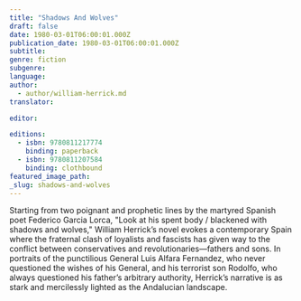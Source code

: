 ```yaml
---
title: "Shadows And Wolves"
draft: false
date: 1980-03-01T06:00:01.000Z
publication_date: 1980-03-01T06:00:01.000Z
subtitle:
genre: fiction
subgenre:
language:
author:
  - author/william-herrick.md
translator:

editor:

editions:
  - isbn: 9780811217774
    binding: paperback
  - isbn: 9780811207584
    binding: clothbound
featured_image_path:
_slug: shadows-and-wolves
---
```


Starting from two poignant and prophetic lines by the martyred Spanish poet Federico Garcia Lorca, "Look at his spent body / blackened with shadows and wolves," William Herrick’s novel evokes a contemporary Spain where the fraternal clash of loyalists and fascists has given way to the conflict between conservatives and revolutionaries––fathers and sons. In portraits of the punctilious General Luis Alfara Fernandez, who never questioned the wishes of his General, and his terrorist son Rodolfo, who always questioned his father’s arbitrary authority, Herrick’s narrative is as stark and mercilessly lighted as the Andalucian landscape.

